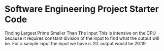 # Software Engineering Project Starter Code
Finding Largest Prime Smaller Than The Input
This is intensive on the CPU because it requires constant division of the input to find what the output will be.
For a sample input the input we have is 20.
output would be 20:19
